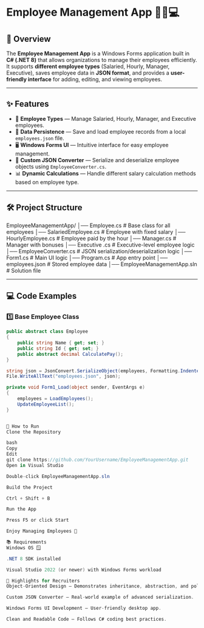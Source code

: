 # Employee Management App 🧑‍💼💻

## 📌 Overview
The **Employee Management App** is a Windows Forms application built in **C# (.NET 8)** that allows organizations to manage their employees efficiently.  
It supports **different employee types** (Salaried, Hourly, Manager, Executive), saves employee data in **JSON format**, and provides a **user-friendly interface** for adding, editing, and viewing employees.

---

## ✨ Features
- 👥 **Employee Types** — Manage Salaried, Hourly, Manager, and Executive employees.
- 💾 **Data Persistence** — Save and load employee records from a local `employees.json` file.
- 🖥 **Windows Forms UI** — Intuitive interface for easy employee management.
- 🔄 **Custom JSON Converter** — Serialize and deserialize employee objects using `EmployeeConverter.cs`.
- 📊 **Dynamic Calculations** — Handle different salary calculation methods based on employee type.

---

## 🛠 Project Structure
EmployeeManagementApp/
│── Employee.cs # Base class for all employees
│── SalariedEmployee.cs # Employee with fixed salary
│── HourlyEmployee.cs # Employee paid by the hour
│── Manager.cs # Manager with bonuses
│── Executive .cs # Executive-level employee logic
│── EmployeeConverter.cs # JSON serialization/deserialization logic
│── Form1.cs # Main UI logic
│── Program.cs # App entry point
│── employees.json # Stored employee data
│── EmployeeManagementApp.sln # Solution file


---

## 💻 Code Examples

### 1️⃣ Base Employee Class
```csharp
public abstract class Employee
{
    public string Name { get; set; }
    public string Id { get; set; }
    public abstract decimal CalculatePay();
}

string json = JsonConvert.SerializeObject(employees, Formatting.Indented, new EmployeeConverter());
File.WriteAllText("employees.json", json);

private void Form1_Load(object sender, EventArgs e)
{
    employees = LoadEmployees();
    UpdateEmployeeList();
}


🚀 How to Run
Clone the Repository

bash
Copy
Edit
git clone https://github.com/YourUsername/EmployeeManagementApp.git
Open in Visual Studio

Double-click EmployeeManagementApp.sln

Build the Project

Ctrl + Shift + B

Run the App

Press F5 or click Start

Enjoy Managing Employees 🎉

📚 Requirements
Windows OS 🪟

.NET 8 SDK installed

Visual Studio 2022 (or newer) with Windows Forms workload

🌟 Highlights for Recruiters
Object-Oriented Design — Demonstrates inheritance, abstraction, and polymorphism.

Custom JSON Converter — Real-world example of advanced serialization.

Windows Forms UI Development — User-friendly desktop app.

Clean and Readable Code — Follows C# coding best practices.
